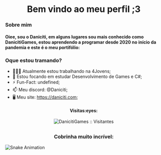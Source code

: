 <h1 align="center">Bem vindo ao meu perfil ;3</h1>

### Sobre mim
<h4 align="left">Oiee, sou o Daniciti, em alguns lugares sou mais conhecido como DanicitiGames, estou aprendendo a programar desde 2020 no início da pandemia e este é o meu portifólio:</h4>

### Oque estou tramando?
- 👨🏽‍💻 Atualmente estou trabalhando na 4Jovens;
- 🌱 Estou focando em estudar Desenvolvimento de Games e C#;
- ⚡️ Fun-Fact: undefined;
- 📫 Meu discord: @Daniciti;
- 🖥️ Meu site: https://daniciti.com;
<h4 align="center">Visitas:eyes:</h4>
<p align="center"><img src="https://profile-counter.glitch.me/{DanicitiGames}/count.svg" alt="DanicitiGames :: Visitantes" /></p>

## 

<h3 align="center">Cobrinha muito incrível:</h3>

![Snake Animation](https://github.com/DanicitiGames/DanicitiGames/blob/output/github-contribution-grid-snake.svg)

##
